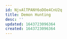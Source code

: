```yaml
---
id: NjvAlTPANY6oDOe4CnU2q
title: Demon Hunting
desc: ''
updated: 1643723096364
created: 1643723096364
---
```



